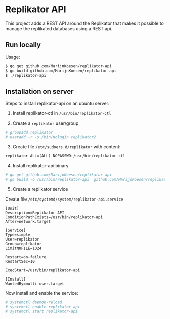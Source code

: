 # Replikator API

This project adds a REST API around the Replikator that makes it possible to manage the replikated databases using a
REST api.


## Run locally

Usage:

```bash
$ go get github.com/MarijnKoesen/replikator-api
$ go build github.com/MarijnKoesen/replikator-api
$ ./replikator-api
```


## Installation on server

Steps to install replikator-api on an ubuntu server:

1) Install replikator-ctl in `/usr/bin/replikator-ctl`

2) Create a `replikator` user/group


```bash
# groupadd replikator
# useradd -r -s /bin/nologin replikator2
```

3) Create file `/etc/sudoers.d/replikator` with content:

```sudoers
replikator ALL=(ALL) NOPASSWD:/usr/bin/replikator-ctl
```

4) Install replikator-api binary

```bash
# go get github.com/MarijnKoesen/replikator-api
# go build -o /usr/bin/replikator-api  github.com/MarijnKoesen/replikator-api
```

5) Create a replikator service

Create file `/etc/systemd/system/replikator-api.service`

```service
[Unit]
Description=Replikator API
ConditionPathExists=/usr/bin/replikator-api
After=network.target

[Service]
Type=simple
User=replikator
Group=replikator
LimitNOFILE=1024

Restart=on-failure
RestartSec=10

ExecStart=/usr/bin/replikator-api

[Install]
WantedBy=multi-user.target
```

Now install and enable the service:

```bash
# systemctl daemon-reload
# systemctl enable replikator-api
# systemctl start replikator-api
```
